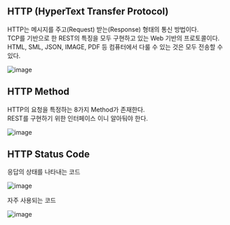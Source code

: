 ## HTTP (HyperText Transfer Protocol)
HTTP는 메시지를 주고(Request) 받는(Response) 형태의 통신 방법이다.<br>
TCP를 기반으로 한 REST의 특징을 모두 구현하고 있는 Web 기반의 프로토콜이다.<br>
HTML, SML, JSON, IMAGE, PDF 등 컴퓨터에서 다룰 수 있는 것은 모두 전송할 수 있다.

![image](https://user-images.githubusercontent.com/92259017/150667697-f9d5df1b-c4e0-41f6-9874-c4a970da5be0.png)

## HTTP Method
HTTP의 요청을 특정하는 8가지 Method가 존재한다.<br>
REST를 구현하기 위한 인터페이스 이니 알아둬야 한다.

![image](https://user-images.githubusercontent.com/92259017/150667760-91f1f729-2ad7-463d-b88f-b933ac34e4ac.png)

## HTTP Status Code
응답의 상태를 나타내는 코드

![image](https://user-images.githubusercontent.com/92259017/150667781-a092f429-41cf-4b21-90fe-ed1327202d40.png)

자주 사용되는 코드

![image](https://user-images.githubusercontent.com/92259017/150667785-da99a48c-c45c-4961-b3ba-697f8b2b62fd.png)

